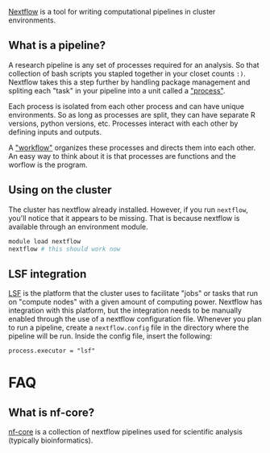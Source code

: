 [Nextflow](https://www.nextflow.io/) is a tool for writing computational pipelines in cluster environments.


## What is a pipeline?

A research pipeline is any set of processes required for an analysis. 
So that collection of bash scripts you stapled together in your closet counts `:)`. Nextflow takes this a step further by handling package management
and spliting each "task" in your pipeline into a unit called a ["process"](https://www.nextflow.io/docs/latest/reference/syntax.html#process).

Each process is isolated from each other process and can have unique environments. 
So as long as processes are split, they can have separate R versions, python versions, etc. Processes interact with each other by defining inputs and outputs.

A ["workflow"](https://www.nextflow.io/docs/latest/reference/syntax.html#workflow) organizes these processes and directs them into each other. 
An easy way to think about it is that processes are functions and the worflow is the program. 

## Using on the cluster
The cluster has nextflow already installed. However, if you run `nextflow`, you'll notice that it appears to be missing. 
That is because nextflow is available through an environment module.

```bash
module load nextflow
nextflow # this should work now
```

## LSF integration
[LSF](https://en.wikipedia.org/wiki/IBM_Spectrum_LSF) is the platform that the cluster uses to facilitate "jobs" or tasks that run on "compute nodes" with 
a given amount of computing power. Nextflow has integration with this platform, but the integration needs to be manually enabled through the use of a 
nextflow configuration file. Whenever you plan to run a pipeline, create a `nextflow.config` file in the directory where the pipeline will be run. Inside the 
config file, insert the following:

```nextflow
process.executor = "lsf"
```

# FAQ
## What is nf-core?

[nf-core](https://nf-co.re/) is a collection of nextflow pipelines used for scientific analysis (typically bioinformatics).




